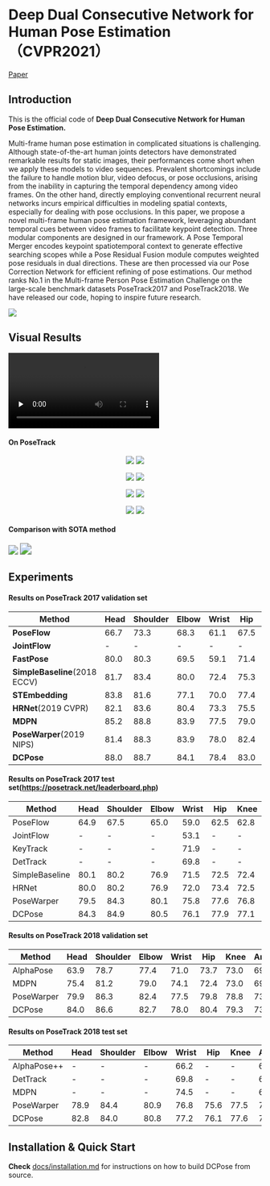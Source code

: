 # Deep Dual Consecutive Network for Human Pose Estimation （CVPR2021）
[Paper](https://arxiv.org/abs/2103.07254)
## Introduction

This is the official code of **Deep Dual Consecutive Network for Human Pose Estimation.**

Multi-frame human pose estimation in complicated situations is challenging. Although state-of-the-art human joints detectors have demonstrated remarkable results for static images, their performances come short when we apply these models to video sequences. Prevalent shortcomings include the failure to handle motion blur, video defocus, or pose occlusions, arising from the inability in capturing the temporal dependency among video frames. On the other hand, directly employing conventional recurrent neural networks incurs empirical difficulties in modeling spatial contexts, especially for dealing with pose occlusions. In this paper, we propose a novel multi-frame human pose estimation framework, leveraging abundant temporal cues between video frames to facilitate keypoint detection. Three modular components are designed in our framework. A Pose Temporal Merger encodes keypoint spatiotemporal context to generate effective searching scopes while a Pose Residual Fusion module computes weighted pose residuals in dual directions. These are then processed via our Pose Correction Network for efficient refining of pose estimations. Our method ranks No.1 in the Multi-frame Person Pose Estimation Challenge on the large-scale benchmark datasets PoseTrack2017 and PoseTrack2018. We have released our code, hoping to inspire future research.



![](docs/images/Pipeline.png)



## Visual Results

 <video id="video" controls="" preload="none">     <source id="mp4" src="docs/DCPoseShow.mp4" type="video/mp4"> </video>

#### On PoseTrack


<p align='center'>
	<img src="./docs/gifs/val_1.gif" style="zoom:100%;" />
	<img src="./docs/gifs/val_2.gif" style="zoom:100%;" />
</p>
<p align='center'>
	<img src="./docs/gifs/val_3.gif" style="zoom:100%;" />
	<img src="./docs/gifs/val_4.gif" style="zoom:100%;" />
</p>
<p align='center'>
	<img src="./docs/gifs/val_5.gif" style="zoom:100%;" />
	<img src="./docs/gifs/val_6.gif" style="zoom:100%;" />
</p>

<p align='center'>
	<img src="./docs/gifs/val_7.gif" style="zoom:100%;" />
	<img src="./docs/gifs/val_8.gif" style="zoom:100%;" />
</p>


#### Comparison with SOTA method

<img src="./docs/gifs/con_1.gif" style="zoom:120%;" />

<img src="./docs/gifs/con_2.gif" style="zoom:144%;" />







## Experiments



#### Results on PoseTrack 2017 validation set

| Method                        | Head | Shoulder | Elbow | Wrist | Hip  | Knee | Ankle | Mean |
| ----------------------------- | ---- | -------- | ----- | ----- | ---- | ---- | ----- | ---- |
| **PoseFlow**                  | 66.7 | 73.3     | 68.3  | 61.1  | 67.5 | 67.0 | 61.3  | 66.5 |
| **JointFlow**                 | -    | -        | -     | -     | -    | -    | -     | 69.3 |
| **FastPose**                  | 80.0 | 80.3     | 69.5  | 59.1  | 71.4 | 67.5 | 59.4  | 70.3 |
| **SimpleBaseline**(2018 ECCV) | 81.7 | 83.4     | 80.0  | 72.4  | 75.3 | 74.8 | 67.1  | 76.7 |
| **STEmbedding**               | 83.8 | 81.6     | 77.1  | 70.0  | 77.4 | 74.5 | 70.8  | 77.0 |
| **HRNet**(2019 CVPR)          | 82.1 | 83.6     | 80.4  | 73.3  | 75.5 | 75.3 | 68.5  | 77.3 |
| **MDPN**                      | 85.2 | 88.8     | 83.9  | 77.5  | 79.0 | 77.0 | 71.4  | 80.7 |
| **PoseWarper**(2019 NIPS)     | 81.4 | 88.3     | 83.9  | 78.0  | 82.4 | 80.5 | 73.6  | 81.2 |
| **DCPose**                    | 88.0 | 88.7     | 84.1  | 78.4  | 83.0 | 81.4 | 74.2  | 82.8 |



#### Results on PoseTrack 2017 test set(https://posetrack.net/leaderboard.php)

| Method         | Head | Shoulder | Elbow | Wrist | Hip  | Knee | Ankle | Total |
| -------------- | ---- | -------- | ----- | ----- | ---- | ---- | ----- | ----- |
| PoseFlow       | 64.9 | 67.5     | 65.0  | 59.0  | 62.5 | 62.8 | 57.9  | 63.0  |
| JointFlow      | -    | -        | -     | 53.1  | -    | -    | 50.4  | 63.4  |
| KeyTrack       | -    | -        | -     | 71.9  | -    | -    | 65.0  | 74.0  |
| DetTrack       | -    | -        | -     | 69.8  | -    | -    | 65.9  | 74.1  |
| SimpleBaseline | 80.1 | 80.2     | 76.9  | 71.5  | 72.5 | 72.4 | 65.7  | 74.6  |
| HRNet          | 80.0 | 80.2     | 76.9  | 72.0  | 73.4 | 72.5 | 67.0  | 74.9  |
| PoseWarper     | 79.5 | 84.3     | 80.1  | 75.8  | 77.6 | 76.8 | 70.8  | 77.9  |
| DCPose         | 84.3 | 84.9     | 80.5  | 76.1  | 77.9 | 77.1 | 71.2  | 79.2  |



#### Results on PoseTrack 2018 validation set

| Method     | Head | Shoulder | Elbow | Wrist | Hip  | Knee | Ankle | Mean |
| ---------- | ---- | -------- | ----- | ----- | ---- | ---- | ----- | ---- |
| AlphaPose  | 63.9 | 78.7     | 77.4  | 71.0  | 73.7 | 73.0 | 69.7  | 71.9 |
| MDPN       | 75.4 | 81.2     | 79.0  | 74.1  | 72.4 | 73.0 | 69.9  | 75.0 |
| PoseWarper | 79.9 | 86.3     | 82.4  | 77.5  | 79.8 | 78.8 | 73.2  | 79.7 |
| DCPose     | 84.0 | 86.6     | 82.7  | 78.0  | 80.4 | 79.3 | 73.8  | 80.9 |



#### Results on PoseTrack 2018 test set

| Method      | Head | Shoulder | Elbow | Wrist | Hip  | Knee | Ankle | Mean |
| ----------- | ---- | -------- | ----- | ----- | ---- | ---- | ----- | ---- |
| AlphaPose++ | -    | -        | -     | 66.2  | -    | -    | 65.0  | 67.6 |
| DetTrack    | -    | -        | -     | 69.8  | -    | -    | 67.1  | 73.5 |
| MDPN        | -    | -        | -     | 74.5  | -    | -    | 69.0  | 76.4 |
| PoseWarper  | 78.9 | 84.4     | 80.9  | 76.8  | 75.6 | 77.5 | 71.8  | 78.0 |
| DCPose      | 82.8 | 84.0     | 80.8  | 77.2  | 76.1 | 77.6 | 72.3  | 79.0 |



## Installation & Quick Start

**Check** [docs/installation.md](docs/Installation.md) for instructions on how to build DCPose from source.



